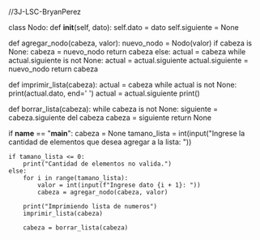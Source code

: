 //3J-LSC-BryanPerez

class Nodo:
    def __init__(self, dato):
        self.dato = dato
        self.siguiente = None

def agregar_nodo(cabeza, valor):
    nuevo_nodo = Nodo(valor)
    if cabeza is None:
        cabeza = nuevo_nodo
        return cabeza
    else:
        actual = cabeza
        while actual.siguiente is not None:
            actual = actual.siguiente
        actual.siguiente = nuevo_nodo
        return cabeza

def imprimir_lista(cabeza):
    actual = cabeza
    while actual is not None:
        print(actual.dato, end=' ')
        actual = actual.siguiente
    print()

def borrar_lista(cabeza):
    while cabeza is not None:
        siguiente = cabeza.siguiente
        del cabeza
        cabeza = siguiente
    return None

if __name__ == "__main__":
    cabeza = None
    tamano_lista = int(input("Ingrese la cantidad de elementos que desea agregar a la lista: "))

    if tamano_lista <= 0:
        print("Cantidad de elementos no valida.")
    else:
        for i in range(tamano_lista):
            valor = int(input(f"Ingrese dato {i + 1}: "))
            cabeza = agregar_nodo(cabeza, valor)

        print("Imprimiendo lista de numeros")
        imprimir_lista(cabeza)

        cabeza = borrar_lista(cabeza)
